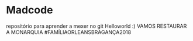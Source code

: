 # Madcode
repositório para aprender a mexer no git
Helloworld :)
VAMOS RESTAURAR A MONARQUIA #FAMÍLIAORLEANSBRAGANÇA2018
